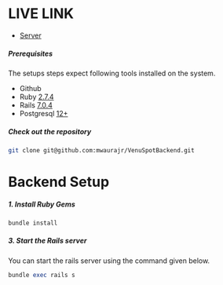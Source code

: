 LIVE LINK
========================================================
- [Server](https://venuspot-production.up.railway.app/)

##### Prerequisites

The setups steps expect following tools installed on the system.

- Github
- Ruby [2.7.4](https://github.com/ruby/www.ruby-lang.org)
- Rails [7.0.4](https://github.com/rails/rails/tree/7-0-stable)
- Postgresql [12+](https://www.digitalocean.com/community/tutorials/how-to-use-postgresql-with-your-ruby-on-rails-application-on-ubuntu-20-04)

##### Check out the repository

```bash
git clone git@github.com:mwaurajr/VenuSpotBackend.git
```

Backend Setup
===============================================================
##### 1. Install Ruby Gems

```ruby
bundle install
```

##### 3. Start the Rails server

You can start the rails server using the command given below.

```ruby
bundle exec rails s
```

